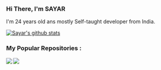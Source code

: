 ### Hi There, I'm SAYAR

I'm 24 years old ans mostly Self-taught developer from India.

[![Sayar's github stats](https://github-readme-stats.vercel.app/api?username=sam4u3&show_icons=true&title_color=fff&icon_color=79ff97&text_color=9f9f9f&bg_color=151515)](https://github.com/sam4u3/github-readme-stats)


### My Popular Repositories :

<a href="https://github.com/PyWizards/Selenium_Screenshot">
  <img align="left" src="https://github-readme-stats.vercel.app/api/pin/?username=PyWizards&repo=Selenium_Screenshot&show_icons=true&title_color=fff&icon_color=79ff97&text_color=9f9f9f&bg_color=151515" />
</a>
<a href="https://github.com/PyWizards/TextExtract">
  <img align="left" src="https://github-readme-stats.vercel.app/api/pin/?username=PyWizards&repo=TextExtract&show_icons=true&title_color=fff&icon_color=79ff97&text_color=9f9f9f&bg_color=151515" />
</a>

